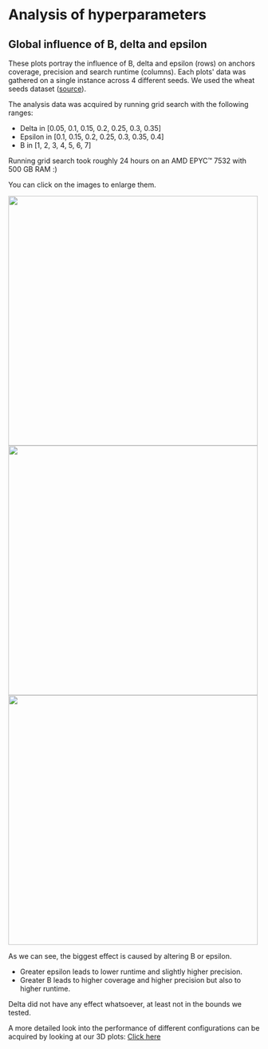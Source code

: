 
# Analysis of hyperparameters 

## Global influence of B, delta and epsilon

These plots portray the influence of B, delta and epsilon (rows) on anchors coverage, precision and search runtime (columns). Each plots' data was gathered on a single instance across 4 different seeds. We used the wheat seeds dataset ([source](https://archive.ics.uci.edu/ml/datasets/seeds)).

The analysis data was acquired by running grid search with the following ranges:

  * Delta in [0.05, 0.1, 0.15, 0.2, 0.25, 0.3, 0.35]
  * Epsilon in [0.1, 0.15, 0.2, 0.25, 0.3, 0.35, 0.4]
  * B in [1, 2, 3, 4, 5, 6, 7]

Running grid search took roughly 24 hours on an AMD EPYC™ 7532 with 500 GB RAM :)

You can click on the images to enlarge them.

<img src="https://seafile.cloud.uni-hannover.de/seafhttp/files/96030b00-0b7b-4fad-bfe3-cc12a43537a2/2d_parameter_effect_3.png" width="500" height="500"></img>
<img src="https://seafile.cloud.uni-hannover.de/seafhttp/files/d0816860-0333-4c5f-ba70-4a599b14e424/2d_parameter_effect_111.png" width="500" height="500"></img>
<img src="https://seafile.cloud.uni-hannover.de/seafhttp/files/ccc4ac14-d054-40ec-b3c8-8884cc4e0eec/2d_parameter_effect_155.png" width="500" height="500"></img>


As we can see, the biggest effect is caused by altering B or epsilon.

 * Greater epsilon leads to lower runtime and slightly higher precision.
 * Greater B leads to higher coverage and higher precision but also to higher runtime.

Delta did not have any effect whatsoever, at least not in the bounds we tested.

A more detailed look into the performance of different configurations can be acquired by looking at our 3D plots:
[Click here](https://seafile.cloud.uni-hannover.de/library/69a7cea5-bd5c-4d84-8e58-d0fc141feeb8/IML%20Analysis/images)
